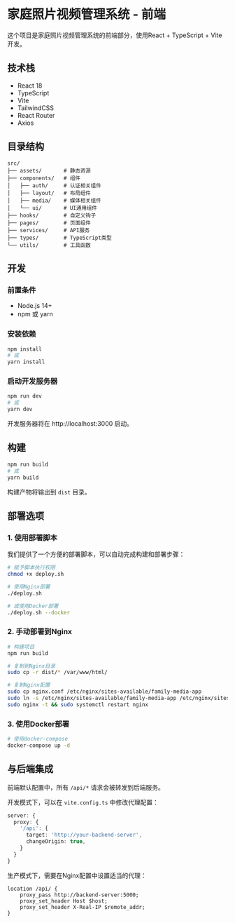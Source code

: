 # 家庭照片视频管理系统 - 前端

这个项目是家庭照片视频管理系统的前端部分，使用React + TypeScript + Vite开发。

## 技术栈

- React 18
- TypeScript
- Vite
- TailwindCSS
- React Router
- Axios

## 目录结构

```
src/
├── assets/       # 静态资源
├── components/   # 组件
│   ├── auth/     # 认证相关组件
│   ├── layout/   # 布局组件
│   ├── media/    # 媒体相关组件
│   └── ui/       # UI通用组件
├── hooks/        # 自定义钩子
├── pages/        # 页面组件
├── services/     # API服务
├── types/        # TypeScript类型
└── utils/        # 工具函数
```

## 开发

### 前置条件

- Node.js 14+
- npm 或 yarn

### 安装依赖

```bash
npm install
# 或
yarn install
```

### 启动开发服务器

```bash
npm run dev
# 或
yarn dev
```

开发服务器将在 http://localhost:3000 启动。

## 构建

```bash
npm run build
# 或
yarn build
```

构建产物将输出到 `dist` 目录。

## 部署选项

### 1. 使用部署脚本

我们提供了一个方便的部署脚本，可以自动完成构建和部署步骤：

```bash
# 赋予脚本执行权限
chmod +x deploy.sh

# 使用Nginx部署
./deploy.sh

# 或使用Docker部署
./deploy.sh --docker
```

### 2. 手动部署到Nginx

```bash
# 构建项目
npm run build

# 复制到Nginx目录
sudo cp -r dist/* /var/www/html/

# 复制Nginx配置
sudo cp nginx.conf /etc/nginx/sites-available/family-media-app
sudo ln -s /etc/nginx/sites-available/family-media-app /etc/nginx/sites-enabled/
sudo nginx -t && sudo systemctl restart nginx
```

### 3. 使用Docker部署

```bash
# 使用docker-compose
docker-compose up -d
```

## 与后端集成

前端默认配置中，所有 `/api/*` 请求会被转发到后端服务。

开发模式下，可以在 `vite.config.ts` 中修改代理配置：

```ts
server: {
  proxy: {
    '/api': {
      target: 'http://your-backend-server',
      changeOrigin: true,
    }
  }
}
```

生产模式下，需要在Nginx配置中设置适当的代理：

```nginx
location /api/ {
    proxy_pass http://backend-server:5000;
    proxy_set_header Host $host;
    proxy_set_header X-Real-IP $remote_addr;
}
``` 